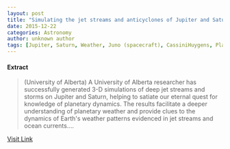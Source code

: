 ```yaml
---
layout: post
title: "Simulating the jet streams and anticyclones of Jupiter and Saturn"
date: 2015-12-22
categories: Astronomy
author: unknown author
tags: [Jupiter, Saturn, Weather, Juno (spacecraft), CassiniHuygens, Planets, Planetary science, Astronomy, Outer space, Solar System, Space science, Planets of the Solar System, Physical sciences]
---
```





#### Extract
>(University of Alberta) A University of Alberta researcher has successfully generated 3-D simulations of deep jet streams and storms on Jupiter and Saturn, helping to satiate our eternal quest for knowledge of planetary dynamics. The results facilitate a deeper understanding of planetary weather and provide clues to the dynamics of Earth's weather patterns evidenced in jet streams and ocean currents....



[Visit Link](http://www.eurekalert.org/pub_releases/2015-11/uoa-stj112715.php)


